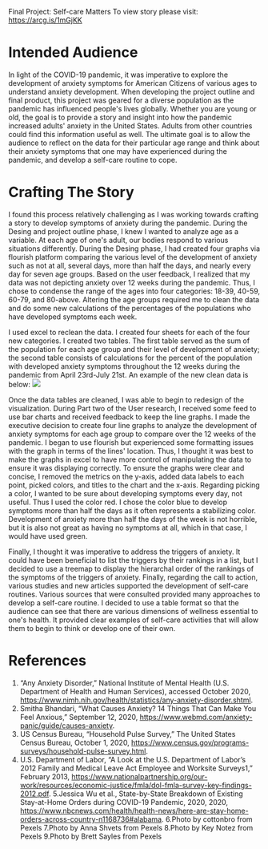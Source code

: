 Final Project: Self-care Matters
To view story please visit: https://arcg.is/1mGjKK

# Intended Audience
In light of the COVID-19 pandemic, it was imperative to explore the development of anxiety symptoms for American Citizens of various ages to understand anxiety development. When developing the project outline and final product, this project was geared for a diverse population as the pandemic has influenced people's lives globally. Whether you are young or old, the goal is to provide a story and insight into how the pandemic increased adults' anxiety in the United States. Adults from other countries could find this information useful as well. The ultimate goal is to allow the audience to reflect on the data for their particular age range and think about their anxiety symptoms that one may have experienced during the pandemic, and develop a self-care routine to cope. 

# Crafting The Story
I found this process relatively challenging as I was working towards crafting a story to develop symptoms of anxiety during the pandemic. During the Desing and project outline phase, I knew I wanted to analyze age as a variable. At each age of one's adult, our bodies respond to various situations differently.  During the Desing phase, I had created four graphs via flourish platform comparing the various level of the development of anxiety such as not at all, several days, more than half the days, and nearly every day for seven age groups. Based on the user feedback, I realized that my data was not depicting anxiety over 12 weeks during the pandemic. Thus, I chose to condense the range of the ages into four categories: 18-39, 40-59, 60-79, and 80-above. Altering the age groups required me to clean the data and do some new calculations of the percentages of the populations who have developed symptoms each week. 

I used excel to reclean the data. I created four sheets for each of the four new categories. I created two tables. The first table served as the sum of the population for each age group and their level of development of anxiety; the second table consists of calculations for the percent of the population with developed anxiety symptoms throughout the 12 weeks during the pandemic from April 23rd-July 21st. An example of the new clean data is below: 
![](pexel.JPG)

Once the data tables are cleaned, I was able to begin to redesign of the visualization. During Part two of the User research, I received some feed to use bar charts and received feedback to keep the line graphs. I made the executive decision to create four line graphs to analyze the development of anxiety symptoms for each age group to compare over the 12 weeks of the pandemic. I began to use flourish but experienced some formatting issues with the graph in terms of the lines' location. Thus, I thought it was best to make the graphs in excel to have more control of manipulating the data to ensure it was displaying correctly. To ensure the graphs were clear and concise, I removed the metrics on the y-axis, added data labels to each point, picked colors, and titles to the chart and the x-axis.
Regarding picking a color, I wanted to be sure about developing symptoms every day, not useful. Thus I used the color red. I chose the color blue to develop symptoms more than half the days as it often represents a stabilizing color. Development of anxiety more than half the days of the week is not horrible, but it is also not great as having no symptoms at all, which in that case, I would have used green. 

Finally, I thought it was imperative to address the triggers of anxiety. It could have been beneficial to list the triggers by their rankings in a list, but I decided to use a treemap to display the hierarchal order of the rankings of the symptoms of the triggers of anxiety. Finally, regarding the call to action, various studies and new articles supported the development of self-care routines. Various sources that were consulted provided many approaches to develop a self-care routine. I decided to use a table format so that the audience can see that there are various dimensions of wellness essential to one's health. It provided clear examples of self-care activities that will allow them to begin to think or develop one of their own.

# References
1. “Any Anxiety Disorder,” National Institute of Mental Health (U.S. Department of Health and Human Services), accessed October 2020, https://www.nimh.nih.gov/health/statistics/any-anxiety-disorder.shtml.
2. Smitha Bhandari, “What Causes Anxiety? 14 Things That Can Make You Feel Anxious,” September 12, 2020, https://www.webmd.com/anxiety-panic/guide/causes-anxiety.
3. US Census Bureau, “Household Pulse Survey,” The United States Census Bureau, October 1, 2020, https://www.census.gov/programs-surveys/household-pulse-survey.html.
4. U.S. Department of Labor, “A Look at the U.S. Department of Labor’s 2012 Family and Medical Leave Act Employee and Worksite Surveys1,” February 2013, https://www.nationalpartnership.org/our-work/resources/economic-justice/fmla/dol-fmla-survey-key-findings-2012.pdf.
5.Jessica Wu et al., State-by-State Breakdown of Existing Stay-at-Home Orders during COVID-19 Pandemic, 2020, 2020, https://www.nbcnews.com/health/health-news/here-are-stay-home-orders-across-country-n1168736#alabama.
6.Photo by cottonbro from Pexels
7.Photo by Anna Shvets from Pexels
8.Photo by Key Notez from Pexels
9.Photo by Brett Sayles from Pexels

